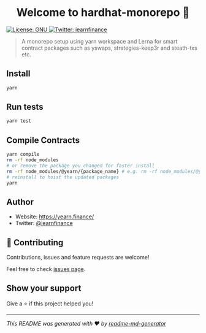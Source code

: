 <h1 align="center">Welcome to hardhat-monorepo 👋</h1>
<p>
  <a href="#" target="_blank">
    <img alt="License: GNU" src="https://img.shields.io/badge/License-GNU-yellow.svg" />
  </a>
  <a href="https://twitter.com/iearnfinance" target="_blank">
    <img alt="Twitter: iearnfinance" src="https://img.shields.io/twitter/follow/iearnfinance.svg?style=social" />
  </a>
</p>

> A monorepo setup using yarn workspace and Lerna for smart contract packages such as yswaps, strategies-keep3r and steath-txs etc.

## Install

```sh
yarn
```

## Run tests

```sh
yarn test
```

## Compile Contracts

```sh
yarn compile
rm -rf node_modules
# or remove the package you changed for faster install
rm -rf node_modules/@yearn/{package_name} # e.g. rm -rf node_modules/@yearn/yswaps
# reinstall to hoist the updated packages
yarn
```

## Author

* Website: https://yearn.finance/
* Twitter: [@iearnfinance](https://twitter.com/iearnfinance)

## 🤝 Contributing

Contributions, issues and feature requests are welcome!

Feel free to check [issues page](https://github.com/yearn/hardhat-monorepo/issues). 

## Show your support

Give a ⭐️ if this project helped you!

***
_This README was generated with ❤️ by [readme-md-generator](https://github.com/kefranabg/readme-md-generator)_
